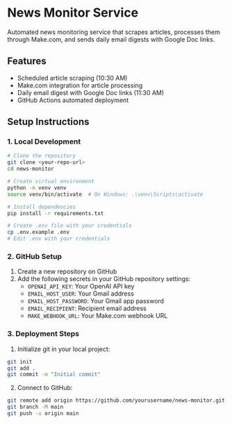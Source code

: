 # News Monitor Service

Automated news monitoring service that scrapes articles, processes them through Make.com, and sends daily email digests with Google Doc links.

## Features
- Scheduled article scraping (10:30 AM)
- Make.com integration for article processing
- Daily email digest with Google Doc links (11:30 AM)
- GitHub Actions automated deployment

## Setup Instructions

### 1. Local Development
```bash
# Clone the repository
git clone <your-repo-url>
cd news-monitor

# Create virtual environment
python -m venv venv
source venv/bin/activate  # On Windows: .\venv\Scripts\activate

# Install dependencies
pip install -r requirements.txt

# Create .env file with your credentials
cp .env.example .env
# Edit .env with your credentials
```

### 2. GitHub Setup

1. Create a new repository on GitHub
2. Add the following secrets in your GitHub repository settings:
   - `OPENAI_API_KEY`: Your OpenAI API key
   - `EMAIL_HOST_USER`: Your Gmail address
   - `EMAIL_HOST_PASSWORD`: Your Gmail app password
   - `EMAIL_RECIPIENT`: Recipient email address
   - `MAKE_WEBHOOK_URL`: Your Make.com webhook URL

### 3. Deployment Steps

1. Initialize git in your local project:
```bash
git init
git add .
git commit -m "Initial commit"
```

2. Connect to GitHub:
```bash
git remote add origin https://github.com/yourusername/news-monitor.git
git branch -M main
git push -u origin main
```